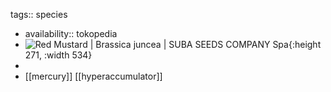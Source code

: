 tags:: species

- availability:: tokopedia
- ![Red Mustard | Brassica juncea | SUBA SEEDS COMPANY Spa](https://peach-geographical-bat-397.mypinata.cloud/ipfs/QmYFw7WggfVskUHLThZGJJiXB3bjgSyP71Dq3LV2X3vCLT){:height 271, :width 534}
-
- [[mercury]] [[hyperaccumulator]]